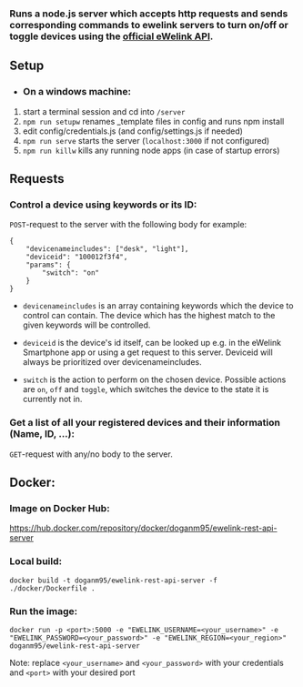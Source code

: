 ### Runs a node.js server which accepts http requests and sends corresponding commands to ewelink servers to turn on/off or toggle devices using the [official eWelink API](https://ewelink-api.now.sh/docs/quickstart).

## Setup
- ### On a windows machine:
1. start a terminal session and cd into `/server` 
2. `npm run setupw` renames _template files in config and runs npm install
3. edit config/credentials.js (and config/settings.js if needed)  
4. `npm run serve` starts the server (`localhost:3000` if not configured)
5. `npm run killw` kills any running node apps (in case of startup errors) 


## Requests

### Control a device using keywords or its ID:
`POST`-request to the server with the following body for example:

```
{  
    "devicenameincludes": ["desk", "light"],  
    "deviceid": "100012f3f4",
    "params": {
        "switch": "on"
    }
}
```

- `devicenameincludes` is an array containing keywords which the device to control can contain. The device which has the highest match to the given keywords will be controlled.  

- `deviceid` is the device's id itself, can be looked up e.g. in the eWelink Smartphone app or using a get request to this server.  Deviceid will always be prioritized over devicenameincludes.

- `switch` is the action to perform on the chosen device. Possible actions are `on`, `off` and `toggle`, which switches the device to the state it is currently not in. 

### Get a list of all your registered devices and their information (Name, ID, ...):

  `GET`-request with any/no body to the server.

## Docker:

### Image on Docker Hub:
https://hub.docker.com/repository/docker/doganm95/ewelink-rest-api-server


### Local build:

`docker build -t doganm95/ewelink-rest-api-server -f ./docker/Dockerfile .`

### Run the image: 
`docker run -p <port>:5000 -e "EWELINK_USERNAME=<your_username>" -e "EWELINK_PASSWORD=<your_password>" -e "EWELINK_REGION=<your_region>" doganm95/ewelink-rest-api-server`  

Note: replace `<your_username>` and `<your_password>` with your credentials and `<port>` with your desired port
